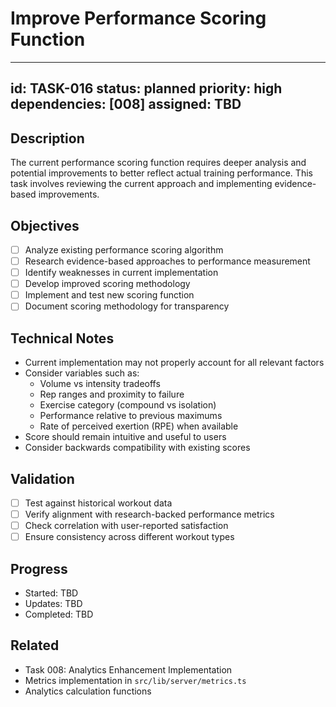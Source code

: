# Improve Performance Scoring Function

---
id: TASK-016
status: planned
priority: high
dependencies: [008]
assigned: TBD
---

## Description
The current performance scoring function requires deeper analysis and potential improvements to better reflect actual training performance. This task involves reviewing the current approach and implementing evidence-based improvements.

## Objectives
- [ ] Analyze existing performance scoring algorithm
- [ ] Research evidence-based approaches to performance measurement
- [ ] Identify weaknesses in current implementation
- [ ] Develop improved scoring methodology
- [ ] Implement and test new scoring function
- [ ] Document scoring methodology for transparency

## Technical Notes
- Current implementation may not properly account for all relevant factors
- Consider variables such as:
  - Volume vs intensity tradeoffs
  - Rep ranges and proximity to failure
  - Exercise category (compound vs isolation)
  - Performance relative to previous maximums
  - Rate of perceived exertion (RPE) when available
- Score should remain intuitive and useful to users
- Consider backwards compatibility with existing scores

## Validation
- [ ] Test against historical workout data
- [ ] Verify alignment with research-backed performance metrics
- [ ] Check correlation with user-reported satisfaction
- [ ] Ensure consistency across different workout types

## Progress
- Started: TBD
- Updates: TBD
- Completed: TBD

## Related
- Task 008: Analytics Enhancement Implementation
- Metrics implementation in `src/lib/server/metrics.ts`
- Analytics calculation functions
